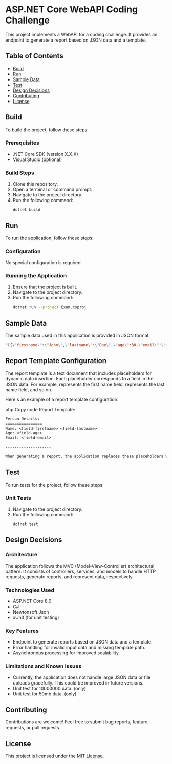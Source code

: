 # ASP.NET Core WebAPI Coding Challenge

This project implements a WebAPI for a coding challenge. It provides an endpoint to generate a report based on JSON data and a template.

## Table of Contents

- [Build](#build)
- [Run](#run)
- [Sample Data](#sample-data)
- [Test](#test)
- [Design Decisions](#design-decisions)
- [Contributing](#contributing)
- [License](#license)

## Build

To build the project, follow these steps:

### Prerequisites

- .NET Core SDK (version X.X.X)
- Visual Studio (optional)

### Build Steps

1. Clone this repository.
2. Open a terminal or command prompt.
3. Navigate to the project directory.
4. Run the following command:
   ```bash
   dotnet build
   ```

## Run

To run the application, follow these steps:

### Configuration

No special configuration is required.

### Running the Application

1. Ensure that the project is built.
2. Navigate to the project directory.
3. Run the following command:
   ```bash
   dotnet run --project Exam.csproj
   ```

## Sample Data

The sample data used in this application is provided in JSON format:

```json
"[{\"firstname\":\"John\",\"lastname\":\"Doe\",\"age\":30,\"email\":\"john.doe@example.com\"},{\"firstname\":\"Jane\",\"lastname\":\"Smith\",\"age\":25,\"email\":\"jane.smith@example.com\"}]"
 ```
## Report Template Configuration

The report template is a text document that includes placeholders for dynamic data insertion. Each placeholder corresponds to a field in the JSON data. For example, <field-firstname> represents the first name field, <field-lastname> represents the last name field, and so on.

Here's an example of a report template configuration:

php
Copy code
Report Template:

```txt Name: <field-firstname> <field-lastname>
Person Details:
================
Name: <field-firstname> <field-lastname>
Age: <field-age>
Email: <field-email>

--------------------

When generating a report, the application replaces these placeholders with actual values from the JSON data to produce the final report.
```
## Test

To run tests for the project, follow these steps:

### Unit Tests

1. Navigate to the project directory.
2. Run the following command:
   ```bash
   dotnet test
   ```

## Design Decisions

### Architecture

The application follows the MVC (Model-View-Controller) architectural pattern. It consists of controllers, services, and models to handle HTTP requests, generate reports, and represent data, respectively.

### Technologies Used

- ASP.NET Core 8.0
- C#
- Newtonsoft.Json
- xUnit (for unit testing)

### Key Features

- Endpoint to generate reports based on JSON data and a template.
- Error handling for invalid input data and missing template path.
- Asynchronous processing for improved scalability.

### Limitations and Known Issues

- Currently, the application does not handle large JSON data or file uploads gracefully. This could be improved in future versions.
- Unit test for 10000000 data. (only)
- Unit test for 50mb data. (only)

## Contributing

Contributions are welcome! Feel free to submit bug reports, feature requests, or pull requests.

## License

This project is licensed under the [MIT License](LICENSE).
